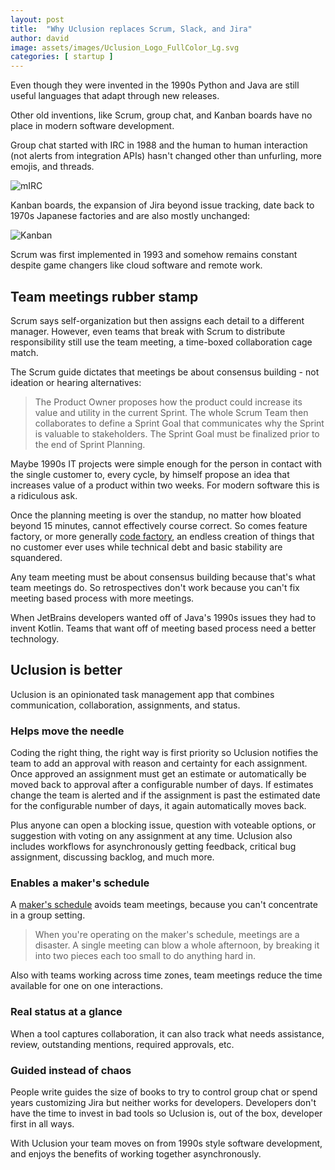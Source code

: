 ```yaml
---
layout: post
title:  "Why Uclusion replaces Scrum, Slack, and Jira"
author: david
image: assets/images/Uclusion_Logo_FullColor_Lg.svg
categories: [ startup ]
---
```

Even though they were invented in the 1990s Python and Java are still useful languages that adapt through new releases.

Other old inventions, like Scrum, group chat, and Kanban boards have no place in modern software development.

Group chat started with IRC in 1988 and the human to human interaction (not alerts from integration APIs) 
hasn't changed other than unfurling, more emojis, and threads. 

<img src="{{ site.baseurl }}/assets/images/mirc.jpg" alt="mIRC" />

Kanban boards, the expansion of Jira beyond issue tracking, date back to 1970s Japanese factories and are 
also mostly unchanged:

<img src="{{ site.baseurl }}/assets/images/kalaban-767x500.jpg" style="max-width: 40rem" alt="Kanban" />

Scrum was first implemented in 1993 and somehow remains constant despite game changers like cloud software and remote 
work.

## Team meetings rubber stamp
Scrum says self-organization but then assigns each detail to a different manager. However, even teams that break with 
Scrum to distribute responsibility still use the team meeting, a time-boxed collaboration cage match. 

The Scrum guide dictates that meetings be about consensus building - not ideation or hearing alternatives:

>The Product Owner proposes how the product could increase its value and utility in the current Sprint. The whole Scrum Team then collaborates to define a Sprint Goal that communicates why the Sprint is valuable to stakeholders. The Sprint Goal must be finalized prior to the end of Sprint Planning.

Maybe 1990s IT projects were simple enough for the person in contact with the single customer to, every cycle, by 
himself propose an idea that increases value of a product within two weeks. For modern software this is a ridiculous 
ask.

Once the planning meeting is over the standup, no matter how bloated beyond 15 minutes, cannot effectively course
correct. So comes feature factory, or more generally [code factory]({{site.baseurl}}/startup/2021/08/16/code-factory.html),
an endless creation of things that no customer ever uses while technical debt and basic stability are squandered.

Any team meeting must be about consensus building because that's what team meetings do. So 
retrospectives don't work because you can't fix meeting based process with more meetings. 

When JetBrains developers wanted off of Java's 1990s issues they had to invent Kotlin. Teams that want off of meeting
based process need a better technology.

## Uclusion is better
Uclusion is an opinionated task management app that combines communication, collaboration, assignments, and status.

### Helps move the needle
Coding the right thing, the right way is first priority so Uclusion notifies the team to add an approval with reason 
and certainty for each assignment. Once approved an assignment must get an estimate or automatically be moved back
to approval after a configurable number of days. If estimates change the team is alerted and if the assignment is past 
the estimated date for the configurable number of days, it again automatically moves back.

Plus anyone can open a blocking issue, question with voteable options, or suggestion with voting on any assignment at 
any time. Uclusion also includes workflows for asynchronously getting feedback, critical bug assignment, discussing 
backlog, and much more.

### Enables a maker's schedule
A [maker's schedule](https://www.paulgraham.com/makersschedule.html) avoids team meetings, because you can't concentrate in a group setting.

>When you're operating on the maker's schedule, meetings are a disaster. A single meeting can blow a whole afternoon, by breaking it into two pieces each too small to do anything hard in.

Also with teams working across time zones, team meetings reduce the time available for one on one interactions.

### Real status at a glance
When a tool captures collaboration, it can also track what needs assistance, review, outstanding mentions, 
required approvals, etc.

### Guided instead of chaos
People write guides the size of books to try to control group chat or spend years customizing Jira but neither works
for developers. Developers don't have the time to invest in bad tools so Uclusion is, out of the box,
developer first in all ways.

With Uclusion your team moves on from 1990s style software development, and enjoys the benefits of working
together asynchronously.







